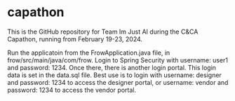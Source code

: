 # capathon

This is the GitHub repository for Team Im Just AI during the C&CA Capathon, running from February 19-23, 2024. 

Run the applicatoin from the FrowApplication.java file, in frow/src/main/java/com/frow. 
Login to Spring Security with username: user1 and password: 1234.
Once there, there is another login portal. This login data is set in the data.sql file.
Best use is to login with username: designer and password: 1234 to access the designer portal,
or username: vendor and password: 1234 to access the vendor portal. 
